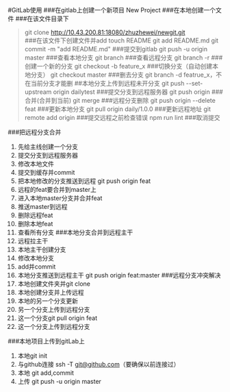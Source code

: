 
#GitLab使用
###在gitlab上创建一个新项目
New Project
###在本地创建一个文件
###在该文件目录下
>git clone http://10.43.200.81:18080/zhuzhewei/newgit.git  
###在该文件下创建文件并add
touch README
git add README.md
git commit -m "add README.md"
###提交到gitlab
git push -u origin master
###查看本地分支
git branch
###查看远程分支
git branch -r
###创建一个新的分支
git checkout -b feature_x
###切换分支（自动创建本地分支）
git checkout master
###删去分支
git branch -d featrue_x，不在当前分支才能删
##本地分支上传到远程未开分支
git push --set-upstream origin dailytest
###提交分支到远程服务器
git push origin <branch>
###合并(合并到当前)
git merge <branch>
###远程分支删除
git push origin --delete feat
###更新本地分支
git pull origin daily/1.0.0
###更新远程地址
git remote add origin
###提交远程之前检查错误
npm run lint
###取消提交

###把远程分支合并
1. 先给主线创建一个分支
2. 提交分支到远程服务器
3. 修改本地文件
4. 提交到缓存并commit
5. 把本地修改的分支推送到远程 git push origin feat
6. 远程的feat要合并到master上
7. 进入本地master分支并合并feat
8. 推送master到远程
9. 删除远程feat 
10. 删除本地feat
11. 查看所有分支
###本地分支合并到远程主干
1. 远程拉主干
2. 本地主干创建分支
3. 修改本地分支
4. add并commit
5. 本地分支推送到远程主干 git push origin feat:master
###远程分支冲突解决
1. 本地创建文件夹并git clone
2. 本地创建分支并上传远程
3. 本地的另一个分支更新
4. 另一个分支上传到远程分支
5. 这一个分支git pull origin feat
6. 这一个分支上传到远程分支

###本地项目上传到gitLab上
1. 本地git init
2. 与github连接  ssh -T git@github.com（要确保以前连接过）
3. 本地 git add,commit
4. 上传  git push -u origin master





